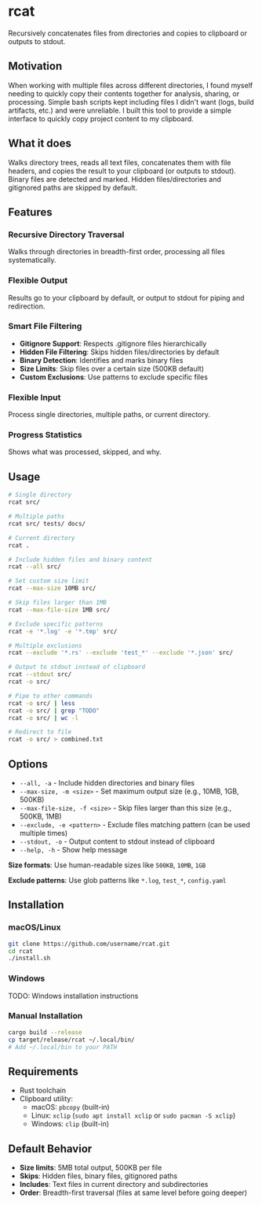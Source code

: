 # rcat

Recursively concatenates files from directories and copies to clipboard or outputs to stdout.

## Motivation

When working with multiple files across different directories, I found myself needing to quickly copy their contents together for analysis, sharing, or processing. Simple bash scripts kept including files I didn't want (logs, build artifacts, etc.) and were unreliable. I built this tool to provide a simple interface to quickly copy project content to my clipboard.

## What it does

Walks directory trees, reads all text files, concatenates them with file headers, and copies the result to your clipboard (or outputs to stdout). Binary files are detected and marked. Hidden files/directories and gitignored paths are skipped by default.

## Features

### **Recursive Directory Traversal**
Walks through directories in breadth-first order, processing all files systematically.

### **Flexible Output**
Results go to your clipboard by default, or output to stdout for piping and redirection.

### **Smart File Filtering**
- **Gitignore Support**: Respects .gitignore files hierarchically
- **Hidden File Filtering**: Skips hidden files/directories by default
- **Binary Detection**: Identifies and marks binary files
- **Size Limits**: Skip files over a certain size (500KB default)
- **Custom Exclusions**: Use patterns to exclude specific files

### **Flexible Input**
Process single directories, multiple paths, or current directory.

### **Progress Statistics**
Shows what was processed, skipped, and why.

## Usage

```bash
# Single directory
rcat src/

# Multiple paths  
rcat src/ tests/ docs/

# Current directory
rcat .

# Include hidden files and binary content
rcat --all src/

# Set custom size limit
rcat --max-size 10MB src/

# Skip files larger than 1MB
rcat --max-file-size 1MB src/

# Exclude specific patterns
rcat -e '*.log' -e '*.tmp' src/

# Multiple exclusions
rcat --exclude '*.rs' --exclude 'test_*' --exclude '*.json' src/

# Output to stdout instead of clipboard
rcat --stdout src/
rcat -o src/

# Pipe to other commands
rcat -o src/ | less
rcat -o src/ | grep "TODO"
rcat -o src/ | wc -l

# Redirect to file
rcat -o src/ > combined.txt
```

## Options

- `--all, -a` - Include hidden directories and binary files
- `--max-size, -m <size>` - Set maximum output size (e.g., 10MB, 1GB, 500KB)
- `--max-file-size, -f <size>` - Skip files larger than this size (e.g., 500KB, 1MB)
- `--exclude, -e <pattern>` - Exclude files matching pattern (can be used multiple times)
- `--stdout, -o` - Output content to stdout instead of clipboard
- `--help, -h` - Show help message

**Size formats**: Use human-readable sizes like `500KB`, `10MB`, `1GB`

**Exclude patterns**: Use glob patterns like `*.log`, `test_*`, `config.yaml`

## Installation

### macOS/Linux

```bash
git clone https://github.com/username/rcat.git
cd rcat
./install.sh
```

### Windows

TODO: Windows installation instructions

### Manual Installation

```bash
cargo build --release
cp target/release/rcat ~/.local/bin/
# Add ~/.local/bin to your PATH
```

## Requirements

- Rust toolchain
- Clipboard utility:
  - macOS: `pbcopy` (built-in)
  - Linux: `xclip` (`sudo apt install xclip` or `sudo pacman -S xclip`)
  - Windows: `clip` (built-in)

## Default Behavior

- **Size limits**: 5MB total output, 500KB per file
- **Skips**: Hidden files, binary files, gitignored paths
- **Includes**: Text files in current directory and subdirectories
- **Order**: Breadth-first traversal (files at same level before going deeper)